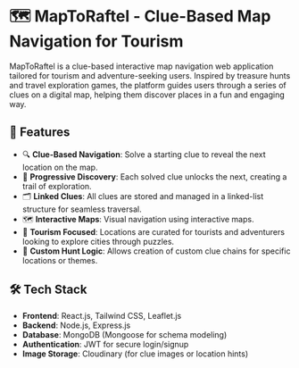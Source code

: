 # 🗺️ MapToRaftel - Clue-Based Map Navigation for Tourism

MapToRaftel is a clue-based interactive map navigation web application tailored for tourism and adventure-seeking users. Inspired by treasure hunts and travel exploration games, the platform guides users through a series of clues on a digital map, helping them discover places in a fun and engaging way.

## 🌟 Features

- 🔍 **Clue-Based Navigation**: Solve a starting clue to reveal the next location on the map.
- 🧩 **Progressive Discovery**: Each solved clue unlocks the next, creating a trail of exploration.
- 🗂️ **Linked Clues**: All clues are stored and managed in a linked-list structure for seamless traversal.
- 🗺️ **Interactive Maps**: Visual navigation using interactive maps.
- 📸 **Tourism Focused**: Locations are curated for tourists and adventurers looking to explore cities through puzzles.
- 🧠 **Custom Hunt Logic**: Allows creation of custom clue chains for specific locations or themes.

## 🛠️ Tech Stack

- **Frontend**: React.js, Tailwind CSS, Leaflet.js
- **Backend**: Node.js, Express.js
- **Database**: MongoDB (Mongoose for schema modeling)
- **Authentication**: JWT for secure login/signup
- **Image Storage**: Cloudinary (for clue images or location hints)

